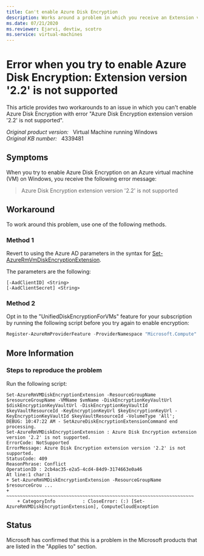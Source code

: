 ```yaml
---
title: Can't enable Azure Disk Encryption
description: Works around a problem in which you receive an Extension version '2.2' is not supported error when you enable Azure Disk Encryption.
ms.date: 07/21/2020
ms.reviewer: Ejarvi, devtiw, scotro
ms.service: virtual-machines
---
```

# Error when you try to enable Azure Disk Encryption: Extension version '2.2' is not supported

This article provides two workarounds to an issue in which you can't enable Azure Disk Encryption with error "Azure Disk Encryption extension version '2.2' is not supported".

_Original product version:_ &nbsp; Virtual Machine running Windows  
_Original KB number:_ &nbsp; 4339481

## Symptoms

When you try to enable Azure Disk Encryption on an Azure virtual machine (VM) on Windows, you receive the following error message:

> Azure Disk Encryption extension version '2.2' is not supported 

## Workaround

To work around this problem, use one of the following methods.

### Method 1

Revert to using the Azure AD parameters in the syntax for [Set-AzureRmVmDiskEncryptionExtension](/powershell/module/azurerm.compute/set-azurermvmdiskencryptionextension?view=azurermps-6.2.0&preserve-view=true).

The parameters are the following:

```
[-AadClientID] <String> 
[-AadClientSecret] <String>
```

### Method 2

Opt in to the "UnifiedDiskEncryptionForVMs" feature for your subscription by running the following script before you try again to enable encryption: 

```powershell
Register-AzureRmProviderFeature -ProviderNamespace "Microsoft.Compute" -FeatureName "UnifiedDiskEncryptionForVMs" # Wait 10 minutes until state transitions to 'Registered' Register-AzureRmResourceProvider -ProviderNamespace Microsoft.Compute
```

## More Information

### Steps to reproduce the problem

Run the following script:

```
Set-AzureRmVMDiskEncryptionExtension -ResourceGroupName $resourceGroupName -VMName $vmName -DiskEncryptionKeyVaultUrl $diskEncryptionKeyVaultUrl -DiskEncryptionKeyVaultId $keyVaultResourceId -KeyEncryptionKeyUrl $keyEncryptionKeyUrl -KeyEncryptionKeyVaultId $keyVaultResourceId -VolumeType 'All';
DEBUG: 10:47:22 AM - SetAzureDiskEncryptionExtensionCommand end processing.
Set-AzureRmVMDiskEncryptionExtension : Azure Disk Encryption extension version '2.2' is not supported.
ErrorCode: NotSupported
ErrorMessage: Azure Disk Encryption extension version '2.2' is not supported.
StatusCode: 409
ReasonPhrase: Conflict
OperationID : 2cb4ac35-e2a5-4cd4-84d9-3174663e0a46
At line:1 char:1
+ Set-AzureRmVMDiskEncryptionExtension -ResourceGroupName $resourceGrou ...
+ ~~~~~~~~~~~~~~~~~~~~~~~~~~~~~~~~~~~~~~~~~~~~~~~~~~~~~~~~~~~~~~~~~~~~~
    + CategoryInfo          : CloseError: (:) [Set-AzureRmVMDiskEncryptionExtension], ComputeCloudException
```

## Status

Microsoft has confirmed that this is a problem in the Microsoft products that are listed in the "Applies to" section.
